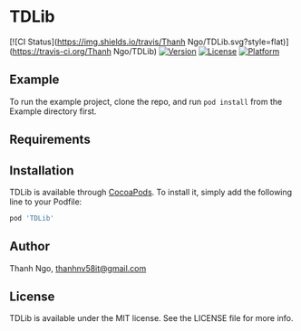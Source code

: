 # TDLib

[![CI Status](https://img.shields.io/travis/Thanh Ngo/TDLib.svg?style=flat)](https://travis-ci.org/Thanh Ngo/TDLib)
[![Version](https://img.shields.io/cocoapods/v/TDLib.svg?style=flat)](https://cocoapods.org/pods/TDLib)
[![License](https://img.shields.io/cocoapods/l/TDLib.svg?style=flat)](https://cocoapods.org/pods/TDLib)
[![Platform](https://img.shields.io/cocoapods/p/TDLib.svg?style=flat)](https://cocoapods.org/pods/TDLib)

## Example

To run the example project, clone the repo, and run `pod install` from the Example directory first.

## Requirements

## Installation

TDLib is available through [CocoaPods](https://cocoapods.org). To install
it, simply add the following line to your Podfile:

```ruby
pod 'TDLib'
```

## Author

Thanh Ngo, thanhnv58it@gmail.com

## License

TDLib is available under the MIT license. See the LICENSE file for more info.
